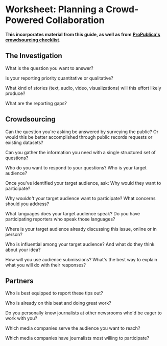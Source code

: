 # Worksheet: Planning a Crowd-Powered Collaboration

**This incorporates material from this guide, as well as from** [**ProPublica's crowdsourcing checklist**](https://www.propublica.org/getinvolved/what-to-ask-yourself-before-you-start-a-crowdsourcing-project)**.**

## The Investigation

What is the question you want to answer?

Is your reporting priority quantitative or qualitative?

What kind of stories \(text, audio, video, visualizations\) will this effort likely produce?

What are the reporting gaps?

## Crowdsourcing

Can the question you're asking be answered by surveying the public? Or would this be better accomplished through public records requests or existing datasets?

Can you gather the information you need with a single structured set of questions?

Who do you want to respond to your questions? Who is your target audience?

Once you've identified your target audience, ask: Why would they want to participate?

Why _wouldn't_ your target audience want to participate? What concerns should you address?

What languages does your target audience speak? Do you have participating reporters who speak those languages?

Where is your target audience already discussing this issue, online or in person?

Who is influential among your target audience? And what do they think about your idea?

How will you use audience submissions? What's the best way to explain what you will do with their responses?

## Partners

Who is best equipped to report these tips out?

Who is already on this beat and doing great work?

Do you personally know journalists at other newsrooms who'd be eager to work with you?

Which media companies serve the audience you want to reach?

Which media companies have journalists most willing to participate?

